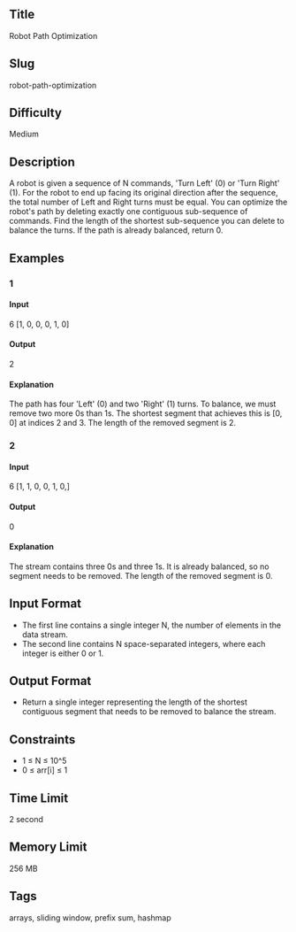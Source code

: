 ## Title

Robot Path Optimization

## Slug

robot-path-optimization

## Difficulty

Medium

## Description

A robot is given a sequence of N commands, 'Turn Left' (0) or 'Turn Right' (1). For the robot to end up facing its original direction after the sequence, the total number of Left and Right turns must be equal. You can optimize the robot's path by deleting exactly one contiguous sub-sequence of commands. Find the length of the shortest sub-sequence you can delete to balance the turns. If the path is already balanced, return 0.

## Examples

### 1

#### Input

6
[1, 0, 0, 0, 1, 0]

#### Output

2

#### Explanation

The path has four 'Left' (0) and two 'Right' (1) turns. To balance, we must remove two more 0s than 1s.
The shortest segment that achieves this is [0, 0] at indices 2 and 3. 
The length of the removed segment is 2.


### 2

#### Input

6
[1, 1, 0, 0, 1, 0,]

#### Output

0

#### Explanation

The stream contains three 0s and three 1s. It is already balanced, so no segment needs to be removed. 
The length of the removed segment is 0.


## Input Format

- The first line contains a single integer N, the number of elements in the data stream.
- The second line contains N space-separated integers, where each integer is either 0 or 1.

## Output Format

- Return a single integer representing the length of the shortest contiguous segment that needs to be removed to balance the stream.

## Constraints

- 1 ≤ N ≤ 10^5
- 0 ≤ arr[i] ≤ 1

## Time Limit

2 second

## Memory Limit

256 MB

## Tags

arrays, sliding window, prefix sum, hashmap